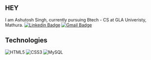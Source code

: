 ## HEY
I am Ashutosh Singh, currently pursuing Btech - CS at GLA Univeristy, Mathura.
[![Linkedin Badge](https://img.shields.io/badge/-ashutosh-singh-blue?style=flat-square&logo=Linkedin&logoColor=white&link=https://www.linkedin.com/in/ashutosh-singh/)](https://www.linkedin.com/in/ashutosh-singh/)
[![Gmail Badge](https://img.shields.io/badge/-ashutosh1412003@gmail.com-c14438?style=flat-square&logo=Gmail&logoColor=white&link=mailto:ashutosh1412003@gmail.com)](mailto:ashutosh1412003@gmail.com)

## Technologies
![HTML5](https://img.shields.io/badge/-HTML5-E34F26?style=flat-square&logo=html5&logoColor=white)
![CSS3](https://img.shields.io/badge/-CSS3-1572B6?style=flat-square&logo=css3)
![MySQL](https://img.shields.io/badge/-MySQL-black?style=flat-square&logo=mysql)
